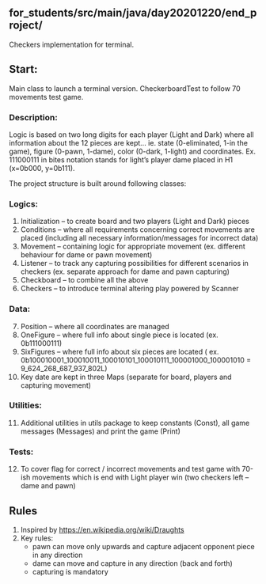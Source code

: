 ## for_students/src/main/java/day20201220/end_project/

Checkers implementation for terminal.

## Start:
Main class to launch a terminal version. CheckerboardTest to follow 70 movements test game.

### Description:
Logic is based on two long digits for each player (Light and Dark) where all information about the 12 pieces are kept… ie. state (0-eliminated, 1-in the game), figure (0-pawn, 1-dame), color (0-dark, 1-light) and coordinates.
Ex. 111000111 in bites notation stands for light’s player dame placed in H1 (x=0b000, y=0b111).

The project structure is built around following classes:

### Logics: 
1.	Initialization – to create board and two players (Light and Dark) pieces
2.	Conditions – where all requirements concerning correct movements are placed (including all necessary information/messages for incorrect data)
3.	Movement – containing logic for appropriate movement (ex. different behaviour for dame or pawn movement)
4.	Listener – to track any capturing possibilities for different scenarios in checkers (ex. separate approach for dame and pawn capturing)
5.	Checkboard – to combine all the above
6.	Checkers – to introduce terminal altering play powered by Scanner

### Data:
7.	Position – where all coordinates are managed
8.	OneFigure – where full info about single piece is located (ex. 0b111000111)
9.	SixFigures – where full info about six pieces are located ( ex. 0b100010001_100010011_100010101_100010111_100001000_100001010 = 9_624_268_687_937_802L)
10.	Key date are kept in three Maps (separate for board, players and capturing movement)

### Utilities:
11.	 Additional utilities in utils package to keep constants (Const), all game messages (Messages) and print the game (Print)

### Tests:
12.	To cover flag for correct / incorrect movements and test game with 70-ish movements which is end with Light player win (two checkers left – dame and pawn)

## Rules
1. Inspired by https://en.wikipedia.org/wiki/Draughts
2. Key rules:
   - pawn can move only upwards and capture adjacent opponent piece in any direction
   - dame can move and capture in any direction (back and forth)
   - capturing is mandatory  